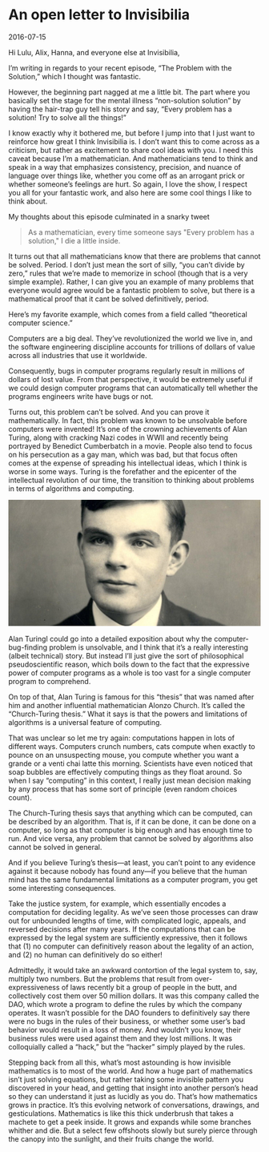 # An open letter to Invisibilia

2016-07-15

Hi Lulu, Alix, Hanna, and everyone else at Invisibilia,

I’m writing in regards to your recent episode, “The Problem with the Solution,”
which I thought was fantastic.

However, the beginning part nagged at me a little bit. The part where you
basically set the stage for the mental illness “non-solution solution” by
having the hair-trap guy tell his story and say, “Every problem has a solution!
Try to solve all the things!”

I know exactly why it bothered me, but before I jump into that I just want to
reinforce how great I think Invisibilia is. I don’t want this to come across as
a criticism, but rather as excitement to share cool ideas with you. I need this
caveat because I’m a mathematician. And mathematicians tend to think and speak
in a way that emphasizes consistency, precision, and nuance of language over
things like, whether you come off as an arrogant prick or whether someone’s
feelings are hurt. So again, I love the show, I respect you all for your
fantastic work, and also here are some cool things I like to think about.

My thoughts about this episode culminated in a snarky tweet

> As a mathematician, every time someone says "Every problem has a solution," I
> die a little inside.

It turns out that all mathematicians know that there are problems that cannot
be solved. Period. I don’t just mean the sort of silly, “you can’t divide by
zero,” rules that we’re made to memorize in school (though that is a very
simple example). Rather, I can give you an example of many problems that
everyone would agree would be a fantastic problem to solve, but there is a
mathematical proof that it cant be solved definitively, period.

Here’s my favorite example, which comes from a field called “theoretical
computer science.”

Computers are a big deal. They’ve revolutionized the world we live in, and the
software engineering discipline accounts for trillions of dollars of value
across all industries that use it worldwide.

Consequently, bugs in computer programs regularly result in millions of dollars
of lost value. From that perspective, it would be extremely useful if we could
design computer programs that can automatically tell whether the programs
engineers write have bugs or not.

Turns out, this problem can’t be solved. And you can prove it mathematically.
In fact, this problem was known to be unsolvable before computers were
invented! It’s one of the crowning achievements of Alan Turing, along with
cracking Nazi codes in WWII and recently being portrayed by Benedict
Cumberbatch in a movie. People also tend to focus on his persecution as a gay
man, which was bad, but that focus often comes at the expense of spreading his
intellectual ideas, which I think is worse in some ways. Turing is the
forefather and the epicenter of the intellectual revolution of our time, the
transition to thinking about problems in terms of algorithms and computing.

![Alan Turing](img/turing.jpeg)

Alan TuringI could go into a detailed exposition about why the
computer-bug-finding problem is unsolvable, and I think that it’s a really
interesting (albeit technical) story. But instead I’ll just give the sort of
philosophical pseudoscientific reason, which boils down to the fact that the
expressive power of computer programs as a whole is too vast for a single
computer program to comprehend.

On top of that, Alan Turing is famous for this “thesis” that was named after
him and another influential mathematician Alonzo Church. It’s called the
“Church-Turing thesis.” What it says is that the powers and limitations of
algorithms is a universal feature of computing.

That was unclear so let me try again: computations happen in lots of different
ways. Computers crunch numbers, cats compute when exactly to pounce on an
unsuspecting mouse, you compute whether you want a grande or a venti chai latte
this morning. Scientists have even noticed that soap bubbles are effectively
computing things as they float around. So when I say “computing” in this
context, I really just mean decision making by any process that has some sort
of principle (even random choices count).

The Church-Turing thesis says that anything which can be computed, can be
described by an algorithm. That is, if it can be done, it can be done on a
computer, so long as that computer is big enough and has enough time to run.
And vice versa, any problem that cannot be solved by algorithms also cannot be
solved in general.

And if you believe Turing’s thesis—at least, you can’t point to any evidence
against it because nobody has found any—if you believe that the human mind has
the same fundamental limitations as a computer program, you get some
interesting consequences.

Take the justice system, for example, which essentially encodes a computation
for deciding legality. As we’ve seen those processes can draw out for unbounded
lengths of time, with complicated logic, appeals, and reversed decisions
after many years. If the computations that can be expressed by the legal
system are sufficiently expressive, then it follows that (1) no computer
can definitively reason about the legality of an action, and (2) no human
can definitively do so either!

Admittedly, it would take an awkward contortion of the legal system to, say,
multiply two numbers. But the problems that result from over-expressiveness of
laws recently bit a group of people in the butt, and collectively cost them
over 50 million dollars. It was this company called the DAO, which wrote a
program to define the rules by which the company operates. It wasn’t possible
for the DAO founders to definitively say there were no bugs in the rules of
their business, or whether some user’s bad behavior would result in a loss
of money. And wouldn’t you know, their business rules were used against
them and they lost millions. It was colloquially called a “hack,” but the
“hacker” simply played by the rules.

Stepping back from all this, what’s most astounding is how invisible
mathematics is to most of the world. And how a huge part of mathematics isn’t
just solving equations, but rather taking some invisible pattern you discovered
in your head, and getting that insight into another person’s head so they can
understand it just as lucidly as you do. That’s how mathematics grows in
practice. It’s this evolving network of conversations, drawings, and
gesticulations. Mathematics is like this thick underbrush that takes a machete
to get a peek inside. It grows and expands while some branches whither and die.
But a select few offshoots slowly but surely pierce through the canopy into the
sunlight, and their fruits change the world.
